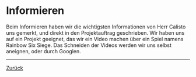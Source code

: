 # Informieren

Beim Informieren haben wir die wichtigsten Informationen von Herr Calisto uns gemerkt, und direkt in den Projektauftrag geschrieben. Wir haben uns auf ein Projekt geeignet, das wir ein Video machen über ein Spiel namens Rainbow Six Siege. Das Schneiden der Videos werden wir uns selbst aneignen, oder durch Googlen.

--------------------------------------------------------------------------
[Zurück](README.md)